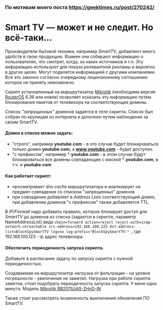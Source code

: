 ### По мотивам моего поста https://geektimes.ru/post/270242/

# Smart TV — может и не следит. Но всё-таки…

Производители бытовой техники, например *SmartTV*, добавляют много удобств в свою продукцию. 
Взамен они собирают информацию о пользователях, что смотрит, когда, из каких источников и т.п.
Эту информацию используют для показа релевантной рекламы и вероятно в других целях.
Могут поделится информацией с другими компаниями.
Всё это законно согласно очередному лицензионному соглашению которое не принять невозможно.

Скрипт установленный на маршрутизатор [Mikrotik](https://mikrotik.com/) (необходима версия [RouterOS](https://www.mikrotik.com/software) 6.36 или новее) позволяет исказить эту информацию путем блокирования пакетов от телевизора на соответствующие домены.

Список *"запрещенных"* доменов задается в теле скрипта.
Список был собран по крупицам из интернета и дополнен путем наблюдения за своим SmartTV.

#### Домен в списке можно задать:
- "строго", например **youtube.com** - в это случае будет блокироваться только домен **youtube.com**, а **www.youtube.com** - будет доступен.
- "с префиксом", например ***.youtube.com** - в этом случае будут блокироваться все домены совпадающие с маской ***.youtube.com**, в т.ч. и **youtube.com**

#### Как работает скрипт:
- просматривает *dns cache* маршрутизатора и анализирует на предмет совпадения со списком "запрещенных" доменов
- при совпадении добавляет в *Address Lists* соответствующий домен, при добавлении доменов "с префиксом" также добавляется TTL.

В *IP/Firewall* надо добавить правило, которое блокирует доступ для *SmartTV* до доменов из списка (задается в скрипте, параметр NameAddressList) вида 
    `chain=forward action=reject reject-with=icmp-network-unreachable src-address=192.168.100.123 dst-address-list=BlockSpySmartTV log=no log-prefix="BlockSpySmartTV:" `,
где 192.168.100.123 - ip адрес телевизора.

#### Обеспечить периодичность запуска скрипта.
Добавьте в расписание задачу по запуску скрипта с нужной периодичностью.

Создаваемая на маршрутизатор нагрузка от фильтрации - на уровне погрешности - увеличения не заметил.
Нагрузка при работе скрипта заметна, стоит подобрать периодичность запуска скрипта. У меня одна минута. Модель [Mikrotik RB2011UiAS-2HnD-IN](https://routerboard.com/RB2011UiAS-2HnD-IN)

Также стоит рассмотреть возможность выключения обновления ПО SmartTV.
